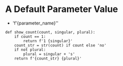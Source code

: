 # A Default Parameter Value
- 'f'{parameter_name}''
```
def show_count(count, singular, plural):
    if count == 1:
        return f'1 {singular}'
    count_str = str(count) if count else 'no'
    if not plural:
        plural = singular + 's'
    return f'{count_str} {plural}'
```
